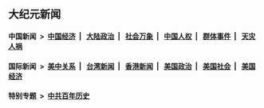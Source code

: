 ## 大纪元新闻

#### 中国新闻 &nbsp;>&nbsp; [中国经济](indexes/ncid283/README.md?01312045) &nbsp;| &nbsp; [大陆政治](indexes/ncid277/README.md?01312045) &nbsp;| &nbsp; [社会万象](indexes/ncid282/README.md?01312045) &nbsp;| &nbsp; [中国人权](indexes/ncid278/README.md?01312045) &nbsp;| &nbsp; [群体事件](indexes/ncid279/README.md?01312045) &nbsp;| &nbsp; [天灾人祸](indexes/ncid280/README.md?01312045)

#### 国际新闻 &nbsp;>&nbsp; [美中关系](indexes/nf1412576/README.md?01312045) &nbsp;| &nbsp; [台湾新闻](indexes/ncid1349361/README.md?01312045) &nbsp;| &nbsp; [香港新闻](indexes/ncid1349362/README.md?01312045) &nbsp;| &nbsp; [美国政治](indexes/ncid1078159/README.md?01312045) &nbsp;| &nbsp; [美国社会](indexes/ncid1078160/README.md?01312045) &nbsp;| &nbsp; [美国经济](indexes/ncid1078158/README.md?01312045)

#### 特别专题 &nbsp;>&nbsp; [中共百年历史](https://github.com/epoch-news/epoch-special/blob/master/README.md?01312045)  
